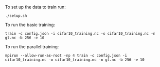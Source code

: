 To set up the data to train run:

`./setup.sh`

To run the basic training:

`train -c config.json -i cifar10_training.nc -o cifar10_training.nc -n gl.nc -b 256 -e 10`

To run the parallel training:

`mpirun --allow-run-as-root -np 4 train -c config.json -i cifar10_training.nc -o cifar10_training.nc -n gl.nc -b 256 -e 10`

